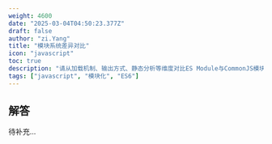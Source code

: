 ```yaml
---
weight: 4600
date: "2025-03-04T04:50:23.377Z"
draft: false
author: "zi.Yang"
title: "模块系统差异对比"
icon: "javascript"
toc: true
description: "请从加载机制、输出方式、静态分析等维度对比ES Module与CommonJS模块系统的核心差异，并说明Tree Shaking技术为何依赖ESM的静态结构特性。"
tags: ["javascript", "模块化", "ES6"]
---
```


## 解答

待补充...
